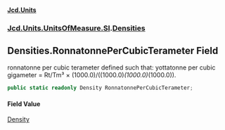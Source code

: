 #### [Jcd.Units](index.md 'index')
### [Jcd.Units.UnitsOfMeasure.SI](Jcd.Units.UnitsOfMeasure.SI.md 'Jcd.Units.UnitsOfMeasure.SI').[Densities](Densities.md 'Jcd.Units.UnitsOfMeasure.SI.Densities')

## Densities.RonnatonnePerCubicTerameter Field

ronnatonne per cubic terameter defined such that: yottatonne per cubic gigameter = Rt/Tm³ × (1000.0)/((1000.0)*(1000.0)*(1000.0)).

```csharp
public static readonly Density RonnatonnePerCubicTerameter;
```

#### Field Value
[Density](Density.md 'Jcd.Units.UnitTypes.Density')